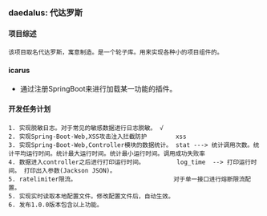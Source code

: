 ### daedalus: 代达罗斯

#### 项目综述

`
该项目取名代达罗斯，寓意制造。是一个轮子库。用来实现各种小的项目组件的。
`

#### icarus

* 通过注册SpringBoot来进行加载某一功能的插件。

#### 开发任务计划

    1. 实现脱敏日志。对于常见的敏感数据进行日志脱敏。 √
    2. 实现Spring-Boot-Web,XSS攻击注入拦截防护        xss
    3. 实现Spring-Boot-Web,Controller模块的数据统计。 stat ---> 统计调用次数。统计平均运行时间。统计最大运行时间。统计最小运行时间。调用成功失败率
    4. 数据进入controller之后进行打印运行时间。         log_time  --> 打印运行时间。 打印出入参数(Jackson JSON)。
    5. ratelimiter限流。                           对于单一接口进行熔断限流配置。
    5. 实现实时读取本地配置文件。修改配置文件后，自动生效。
    6. 发布1.0.0版本包含以上功能。



